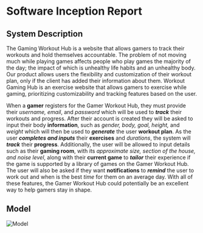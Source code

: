 # Software Inception Report  

## System Description
The Gaming Workout Hub is a website that allows gamers to track their workouts and hold themselves accountable. The problem of not moving much while playing games affects people who play games the majority of the day; the impact of which is unhealthy life habits and an unhealthy body. Our product allows users the flexibility and customization of their workout plan, only if the client has added their information about them. Workout Gaming Hub is an exercise website that allows gamers to exercise while gaming, prioritizing customizability and tracking features based on the user.

  
When a **gamer** registers for the Gamer Workout Hub, they must provide their _username, email_, and _password_ which will be used to **_track_** their workouts and progress. After their account is created they will be asked to input their body **information**, such as _gender, body, goal, height,_ and _weight_ which will then be used to **_generate_** the user **workout plan**. As the user **_completes and inputs_** their **exercises** and _durations_, the system will **_track_** their **progress**. Additionally, the user will be allowed to input details such as their **gaming room**, with its _approximate_ _size, section of the house, and noise level_, along with their **current game** to _**tailor**_ their experience if the game is supported by a library of games on the Gamer Workout Hub. The user will also be asked if they want **notifications** to **_remind_** the user to work out and when is the best _time_ for them on an average day. With all of these features, the Gamer Workout Hub could potentially be an excellent way to help gamers stay in shape.  


## Model
![Model](D.3-Pictures/Model.PNG)
